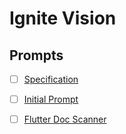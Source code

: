 # Ignite Vision

## Prompts
- [ ] [Specification](./)
- [ ] [Initial Prompt](./technical_spec.md)
- [ ] [Flutter Doc Scanner](../flutter_doc_scanner/flutter-doc-scanner.md)

